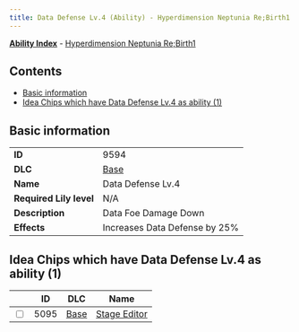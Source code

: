```yaml
---
title: Data Defense Lv.4 (Ability) - Hyperdimension Neptunia Re;Birth1
---
```


[**Ability Index**](/neptunia/rb1/ability/index.html) - [Hyperdimension Neptunia Re;Birth1](/neptunia/rb1)

## Contents

- [Basic information](#basic-information)
- [Idea Chips which have Data Defense Lv.4 as ability (1)](#idea-chips-which-have-data-defense-lv4-as-ability-1)

## Basic information

|   |   |
| -- | -- |
| **ID** | 9594 |
| **DLC** | [Base](/neptunia/rb1/dlc/1-base.html) |
| **Name** | Data Defense Lv.4 |
| **Required Lily level** | N/A |
| **Description** | Data Foe Damage Down |
| **Effects** | Increases Data Defense by 25% |


## Idea Chips which have Data Defense Lv.4 as ability (1)

|    | ID | DLC | Name |
| -- | -- | --- | ---- |
| <input type="checkbox" id="rb1-item-1-5095" class="trackbox" /> | 5095 | [Base](/neptunia/rb1/dlc/1-base.html) | [Stage Editor](/neptunia/rb1/item/1-5095-stage-editor.html) |
